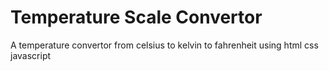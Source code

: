 # Temperature Scale Convertor
A temperature convertor from celsius to kelvin to fahrenheit using html css javascript

